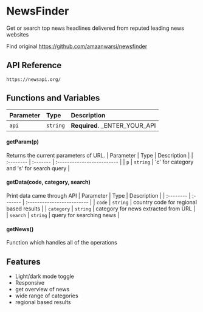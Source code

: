 
# NewsFinder
Get or search top news headlines delivered from reputed leading news websites

Find original https://github.com/amaanwarsi/newsfinder


## API Reference
```http
https://newsapi.org/
```

## Functions and Variables
| Parameter | Type     | Description                |
| :-------- | :------- | :------------------------- |
| `api` | `string` | **Required**. _ENTER_YOUR_API |

#### getParam(p)

Returns the current parameters of URL.
| Parameter | Type     | Description                |
| :-------- | :------- | :------------------------- |
| `p` | `string` | 'c' for category and 's' for search query  |


#### getData(code, category, search)

Print data came through API
| Parameter | Type     | Description                |
| :-------- | :------- | :------------------------- |
| `code` | `string` | country code for regional based results |
| `category` | `string` | category for news extracted from URL |
| `search` | `string` |  query for searching news |

#### getNews()
Function which handles all of the operations


## Features

- Light/dark mode toggle
- Responsive
- get overview of news
- wide range of categories
- regional based results 
